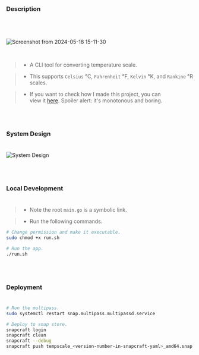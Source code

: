 ### Description
#

<br />

![Screenshot from 2024-05-18 15-11-30](https://github.com/kentlouisetonino/tempscale/assets/69438999/531d6b51-0b1b-4e52-b4a4-0bb90b36003a)


<br />

> - A CLI tool for converting temperature scale.

> - This supports `Celsius` °C, `Fahrenheit` °F, `Kelvin` °K, and `Rankine` °R scales.

> - If you want to check how I made this project, you can <br />
    view it [here](https://www.youtube.com/playlist?list=PLPks-uiro_XJdp-MQMQTXjPkyzqQK4jUD). Spoiler alert: it's monotonous and boring.

<br />
<br />



### System Design
#

![System Design](https://github.com/kentlouisetonino/tempscale/assets/69438999/1eb9642c-447c-45ee-a20c-d574250701cc)

<br />
<br />



### Local Development
#

> - Note the root `main.go` is a symbolic link.

> - Run the following commands.

```sh
# Change permission and make it executable.
sudo chmod +x run.sh

# Run the app.
./run.sh
```

<br />
<br />



### Deployment
#

```sh
# Run the multipass.
sudo systemctl restart snap.multipass.multipassd.service

# Deploy to snap store.
snapcraft login
snapcraft clean
snapcraft --debug
snapcraft push tempscale_<version-number-in-snapcraft-yaml>_amd64.snap --release=stable
```
